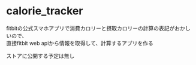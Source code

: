 # calorie_tracker

fitbitの公式スマホアプリで消費カロリーと摂取カロリーの計算の表記がおかしいので、  
直接fitbit web apiから情報を取得して、計算するアプリを作る

ストアに公開する予定は無し
